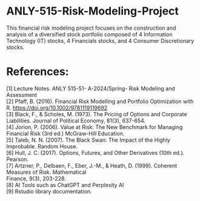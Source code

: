 # ANLY-515-Risk-Modeling-Project
This financial risk modeling project focuses on the construction and analysis of a diversified stock portfolio composed of 4 Information Technology (IT) stocks, 4 Financials stocks, and 4 Consumer Discretionary stocks. 

# References:<br>
 [1] Lecture Notes. ANLY 515-51- A-2024/Spring- Risk Modeling and Assessment<br>
 [2] Pfaff, B. (2016). Financial Risk Modelling and Portfolio Optimization with R. https://doi.org/10.1002/9781119119692<br>
 [3] Black, F., & Scholes, M. (1973). The Pricing of Options and Corporate Liabilities. Journal of Political Economy, 81(3), 637-654.<br>
 [4] Jorion, P. (2006). Value at Risk: The New Benchmark for Managing Financial Risk (3rd ed.) McGraw-Hill Education.<br>
 [5] Taleb, N. N. (2007). The Black Swan: The Impact of the Highly Improbable. Random House.<br>
 [6] Hull, J. C. (2017). Options, Futures, and Other Derivatives (10th ed.). Pearson.<br>
 [7] Artzner, P., Delbaen, F., Eber, J.-M., & Heath, D. (1999). Coherent Measures of Risk. Mathematical<br>
 Finance, 9(3), 203-228.<br>
 [8] AI Tools such as ChatGPT and Perplexity AI<br>
 [9] Rstudio library documentation.<br>
